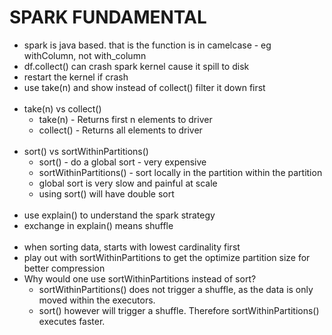 # SPARK FUNDAMENTAL

- spark is java based. that is the function is in camelcase - eg withColumn, not with_column
- df.collect() can crash spark kernel cause it spill to disk
- restart the kernel if crash
- use take(n) and show instead of collect() filter it down first
<br></br>
- take(n) vs collect()
    - take(n) - Returns first n elements to driver
    - collect() - Returns all elements to driver
<br></br>
- sort() vs sortWithinPartitions()
    - sort() - do a global sort - very expensive
    - sortWithinPartitions() - sort locally in the partition within the partition
    - global sort is very slow and painful at scale
    - using sort() will have double sort
<br></br>
- use explain() to understand the spark strategy
- exchange in explain() means shuffle
<br></br>
- when sorting data, starts with lowest cardinality first
- play out with sortWithinPartitions to get the optimize partition size for better compression
- Why would one use sortWithinPartitions instead of sort?
    - sortWithinPartitions() does not trigger a shuffle, as the data is only moved within the executors.
    - sort() however will trigger a shuffle. Therefore sortWithinPartitions() executes faster. 